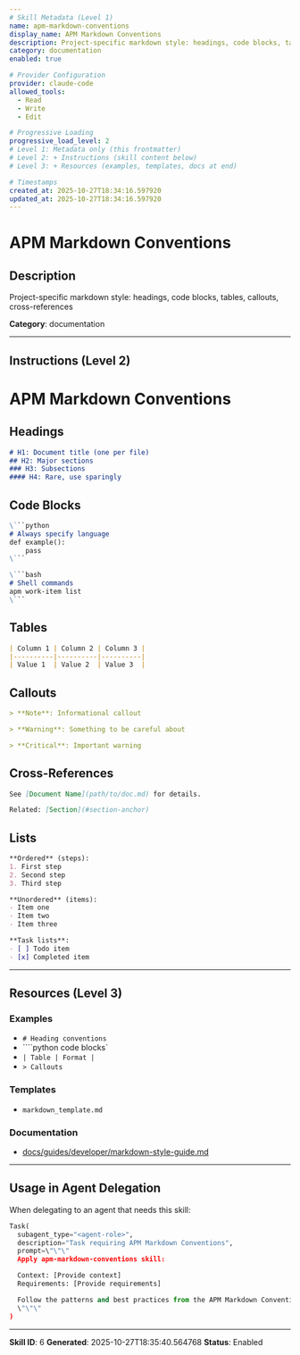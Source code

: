 ```yaml
---
# Skill Metadata (Level 1)
name: apm-markdown-conventions
display_name: APM Markdown Conventions
description: Project-specific markdown style: headings, code blocks, tables, callouts, cross-references
category: documentation
enabled: true

# Provider Configuration
provider: claude-code
allowed_tools:
  - Read
  - Write
  - Edit

# Progressive Loading
progressive_load_level: 2
# Level 1: Metadata only (this frontmatter)
# Level 2: + Instructions (skill content below)
# Level 3: + Resources (examples, templates, docs at end)

# Timestamps
created_at: 2025-10-27T18:34:16.597920
updated_at: 2025-10-27T18:34:16.597920
---
```


# APM Markdown Conventions

## Description
Project-specific markdown style: headings, code blocks, tables, callouts, cross-references

**Category**: documentation

---

## Instructions (Level 2)

# APM Markdown Conventions

## Headings
```markdown
# H1: Document title (one per file)
## H2: Major sections
### H3: Subsections
#### H4: Rare, use sparingly
```

## Code Blocks
```markdown
\```python
# Always specify language
def example():
    pass
\```

\```bash
# Shell commands
apm work-item list
\```
```

## Tables
```markdown
| Column 1 | Column 2 | Column 3 |
|----------|----------|----------|
| Value 1  | Value 2  | Value 3  |
```

## Callouts
```markdown
> **Note**: Informational callout

> **Warning**: Something to be careful about

> **Critical**: Important warning
```

## Cross-References
```markdown
See [Document Name](path/to/doc.md) for details.

Related: [Section](#section-anchor)
```

## Lists
```markdown
**Ordered** (steps):
1. First step
2. Second step
3. Third step

**Unordered** (items):
- Item one
- Item two
- Item three

**Task lists**:
- [ ] Todo item
- [x] Completed item
```

---

## Resources (Level 3)

### Examples
- `# Heading conventions`
- ````python code blocks`
- `| Table | Format |`
- `> Callouts`

### Templates
- `markdown_template.md`

### Documentation
- [docs/guides/developer/markdown-style-guide.md](docs/guides/developer/markdown-style-guide.md)


---

## Usage in Agent Delegation

When delegating to an agent that needs this skill:

```python
Task(
  subagent_type="<agent-role>",
  description="Task requiring APM Markdown Conventions",
  prompt=\"\"\"
  Apply apm-markdown-conventions skill:

  Context: [Provide context]
  Requirements: [Provide requirements]

  Follow the patterns and best practices from the APM Markdown Conventions skill.
  \"\"\"
)
```

---

**Skill ID**: 6
**Generated**: 2025-10-27T18:35:40.564768
**Status**: Enabled
